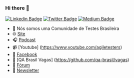 ### Hi there 👋
[![Linkedin Badge](https://img.shields.io/badge/-LinkedIn-blue?style=flat-square&logo=Linkedin&logoColor=white&link=https://www.linkedin.com/company/agile-testers/)](https://www.linkedin.com/company/agile-testers/)
[![Twitter Badge](https://img.shields.io/badge/-Twitter-1ca0f1?style=flat-square&labelColor=1ca0f1&logo=twitter&logoColor=white&link=https://twitter.com/agile_testers)](https://twitter.com/agile_testers)
[![Medium Badge](https://img.shields.io/badge/-@assertqualityassurance-03a57a?style=flat-square&labelColor=000000&logo=Medium&link=https://medium.com/assertqualityassurance)](https://medium.com/assertqualityassurance)

- 🔭 Nós somos uma Comunidade de Testes Brasileira
- 🌐 [Site](http://agiletesters.com.br/)
- :headphones: [Podcast](https://anchor.fm/qansei)
- :video_camera: [Youtube] (https://www.youtube.com/agiletesters)
- :blue_book: [Facebook](https://www.facebook.com/agiletesters)
- :email: [QA Brasil Vagas] (https://github.com/qa-brasil/vagas)
- :wave: [Fórum](https://github.com/AgileTesters/forum)
- :newspaper: [Newsletter](https://www.getrevue.co/profile/agile-testers)

